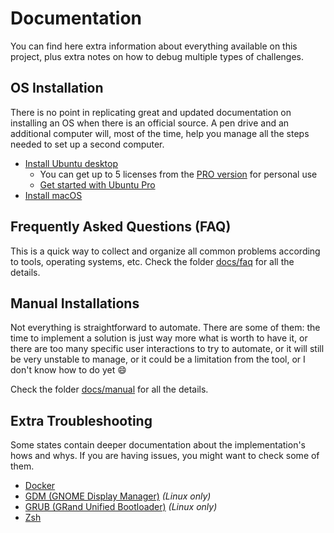 # Documentation

You can find here extra information about everything available on this project, plus extra notes on how to debug multiple types of challenges.

## OS Installation

There is no point in replicating great and updated documentation on installing an OS when there is an official source. A pen drive and an additional computer will, most of the time, help you manage all the steps needed to set up a second computer.

- [Install Ubuntu desktop](https://ubuntu.com/tutorials/install-ubuntu-desktop#1-overview)
  - You can get up to 5 licenses from the [PRO version](https://ubuntu.com/pro) for personal use
  - [Get started with Ubuntu Pro](https://ubuntu.com/pro/tutorial)
- [Install macOS](./manual/macos.md)

## Frequently Asked Questions (FAQ)

This is a quick way to collect and organize all common problems according to tools, operating systems, etc. Check the folder [docs/faq](./faq/) for all the details.

## Manual Installations

Not everything is straightforward to automate. There are some of them: the time to implement a solution is just way more what is worth to have it, or there are too many specific user interactions to try to automate, or it will still be very unstable to manage, or it could be a limitation from the tool, or I don't know how to do yet :smile:

Check the folder [docs/manual](./manual/) for all the details.

## Extra Troubleshooting

Some states contain deeper documentation about the implementation's hows and whys. If you are having issues, you might want to check some of them.

- [Docker](/salt/docker)
- [GDM (GNOME Display Manager)](/salt/gdm) _(Linux only)_
- [GRUB (GRand Unified Bootloader)](/salt/grub) _(Linux only)_
- [Zsh](/salt/zsh)
